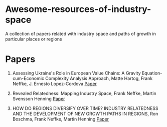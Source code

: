 # Awesome-resources-of-industry-space
A collection of papers related with industry space and paths of growth in particular places or regions

# Papers
1. Assessing Ukraine's Role in European Value Chains: A Gravity Equation-cum-Economic Complexity Analysis Approach, Matte Hartog, Frank Neffke, J. Ernesto Lopez-Cordova <a href="https://ideas.repec.org/p/cid/wpfacu/129a.html" target="_blank">Paper</a>

2. Revealed Relatedness: Mapping Industry Space, Frank Neffke, Martin Svensson Henning <a href="https://ideas.repec.org/p/egu/wpaper/0819.html" target="_blank"> Paper </a>

3. HOW DO REGIONS DIVERSIFY OVER TIME? INDUSTRY RELATEDNESS AND THE DEVELOPMENT OF NEW GROWTH PATHS IN REGIONS, Ron Boschma, Frank Neffke, Martin Henning
 <a href="https://www.researchgate.net/publication/46454619_How_do_regions_diversify_over_time_Industry_relatedness_and_the_development_of_new_growth_paths_in_regions">Paper</a>
